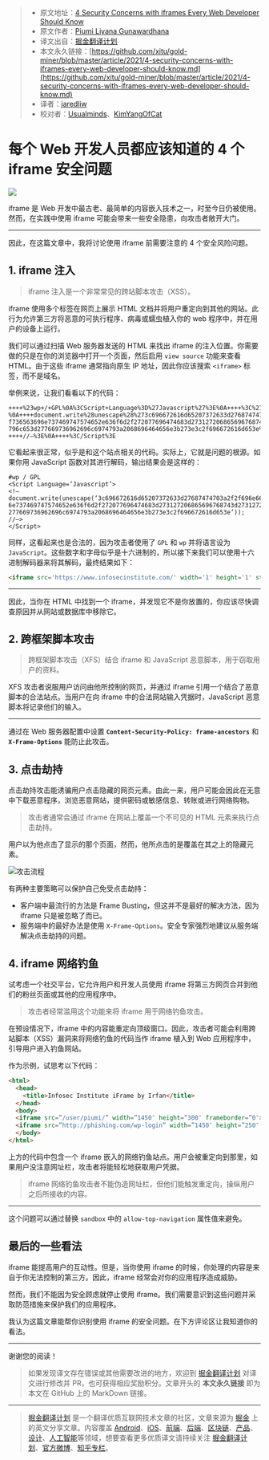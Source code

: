 > * 原文地址：[4 Security Concerns with iframes Every Web Developer Should Know](https://blog.bitsrc.io/4-security-concerns-with-iframes-every-web-developer-should-know-24c73e6a33e4)
> * 原文作者：[Piumi Liyana Gunawardhana](https://medium.com/@piumi-16)
> * 译文出自：[掘金翻译计划](https://github.com/xitu/gold-miner)
> * 本文永久链接：[https://github.com/xitu/gold-miner/blob/master/article/2021/4-security-concerns-with-iframes-every-web-developer-should-know.md](https://github.com/xitu/gold-miner/blob/master/article/2021/4-security-concerns-with-iframes-every-web-developer-should-know.md)
> * 译者：[jaredliw](https://github.com/jaredliw)
> * 校对者：[Usualminds](https://github.com/Usualminds)、[KimYangOfCat](https://github.com/KimYangOfCat)

# 每个 Web 开发人员都应该知道的 4 个 iframe 安全问题

![](https://cdn-images-1.medium.com/max/5760/1*2cHSuIdPoIsV-vgCfVp19A.jpeg)

iframe 是 Web 开发中最古老、最简单的内容嵌入技术之一，时至今日仍被使用。然而，在实践中使用 iframe 可能会带来一些安全隐患，向攻击者敞开大门。

---

因此，在这篇文章中，我将讨论使用 iframe 前需要注意的 4 个安全风险问题。

## 1. iframe 注入

> iframe 注入是一个非常常见的跨站脚本攻击（XSS）。

iframe 使用多个标签在网页上展示 HTML 文档并将用户重定向到其他的网站。此行为允许第三方将恶意的可执行程序、病毒或蠕虫植入你的 web 程序中，并在用户的设备上运行。

我们可以通过扫描 Web 服务器发送的 HTML 来找出 iframe 的注入位置。你需要做的只是在你的浏览器中打开一个页面，然后启用 `view source` 功能来查看 HTML。由于这些 iframe 通常指向原生 IP 地址，因此你应该搜索  `<iframe>` 标签，而不是域名。

举例来说，让我们看看以下的代码：

```
++++%23wp+/+GPL%0A%3CScript+Language%3D%27Javascript%27%3E%0A++++%3C%21–%0A++++document.write%28unescape%28%273c696672616d65207372633d27687474703a2f2f696e666
f736563696e737469747574652e636f6d2f272077696474683d273127206865696768743d273127207374
796c653d277669736962696c6974793a2068696464656e3b273e3c2f696672616d653e%27%29%29%3B%0A
++++//–%3E%0A++++%3C/Script%3E
```

它看起来很正常，似乎是和这个站点相关的代码。实际上，它就是问题的根源。如果你用 JavaScript 函数对其进行解码，输出结果会是这样的：

```
#wp / GPL
<Script Language=’Javascript’>
<!–
document.write(unescape(‘3c696672616d65207372633d27687474703a2f2f696e666f73656369
6e737469747574652e636f6d2f272077696474683d273127206865696768743d273127207374796c653d
277669736962696c6974793a2068696464656e3b273e3c2f696672616d653e’));
//–>
</Script>
```

同样，这看起来也是合法的，因为攻击者使用了 `GPL` 和 `wp` 并将语言设为 `JavaScript`。这些数字和字母似乎是十六进制的，所以接下来我们可以使用十六进制解码器来将其解码，最终结果如下：

```html
<iframe src='https://www.infosecinstitute.com/' width='1' height='1' style='visibility: hidden;'></iframe>
```

---

因此，当你在 HTML 中找到一个 iframe，并发现它不是你放置的，你应该尽快调查原因并从网站或数据库中移除它。

## 2. 跨框架脚本攻击

> 跨框架脚本攻击（XFS）结合 iframe 和 JavaScript 恶意脚本，用于窃取用户的资料。

XFS 攻击者说服用户访问由他所控制的网页，并通过 iframe 引用一个结合了恶意脚本的合法站点。当用户在向 iframe 中的合法网站输入凭据时，JavaScript 恶意脚本将记录他们的输入。

---

通过在 Web 服务器配置中设置 **`Content-Security-Policy: frame-ancestors`** 和 **`X-Frame-Options`** 能防止此攻击。

## 3. 点击劫持

点击劫持攻击能诱骗用户点击隐藏的网页元素。由此一来，用户可能会因此在无意中下载恶意程序，浏览恶意网站，提供密码或敏感信息、转账或进行网络购物。

> 攻击者通常会通过 iframe 在网站上覆盖一个不可见的 HTML 元素来执行点击劫持。

用户以为他点击了显示的那个页面，然而，他所点击的是覆盖在其之上的隐藏元素。

![攻击流程](https://cdn-images-1.medium.com/max/2390/1*OxkBOt9qymWtNpds8CZy7g.png)

有两种主要策略可以保护自己免受点击劫持：

* 客户端中最流行的方法是 Frame Busting，但这并不是最好的解决方法，因为 iframe 只是被忽略了而已。
* 服务端中的最好办法是使用 `X-Frame-Options`。安全专家强烈地建议从服务端解决点击劫持的问题。

## 4. iframe 网络钓鱼

试考虑一个社交平台，它允许用户和开发人员使用 iframe 将第三方网页合并到他们的粉丝页面或其他的应用程序中。

> 攻击者经常滥用这个功能来将 iframe 用于网络钓鱼攻击。

在预设情况下，iframe 中的内容能重定向顶级窗口。因此，攻击者可能会利用跨站脚本（XSS）漏洞来将网络钓鱼的代码当作 iframe 植入到 Web 应用程序中，引导用户进入钓鱼网站。

作为示例，试思考以下代码：

```html
<html>
  <head>
    <title>Infosec Institute iFrame by Irfan</title>
  </head>
  <body>
  <iframe src=”/user/piumi/” width=”1450″ height=”300″ frameborder=”0″></iframe>
  <iframe src=”http://phishing.com/wp-login” width=”1450″ height=”250″ frameborder=”0″></iframe>
  </body>
</html>
```

上方的代码中包含一个 iframe 嵌入的网络钓鱼站点。用户会被重定向到那里，如果用户没注意网址栏，攻击者将能轻松地获取用户凭据。

> iframe 网络钓鱼攻击者不能伪造网址栏，但他们能触发重定向，操纵用户之后所接收的内容。

---

这个问题可以通过替换 `sandbox` 中的 `allow-top-navigation` 属性值来避免。

## 最后的一些看法

iframe 能提高用户的互动性。但是，当你使用 iframe 的时候，你处理的内容是来自于你无法控制的第三方。因此，iframe 经常会对你的应用程序造成威胁。

然而，我们不能因为安全顾虑就停止使用 iframe。我们需要意识到这些问题并采取防范措施来保护我们的应用程序。

我认为这篇文章能帮你识别使用 iframe 的安全问题。在下方评论区让我知道你的看法。

---

谢谢您的阅读！

> 如果发现译文存在错误或其他需要改进的地方，欢迎到 [掘金翻译计划](https://github.com/xitu/gold-miner) 对译文进行修改并 PR，也可获得相应奖励积分。文章开头的 **本文永久链接** 即为本文在 GitHub 上的 MarkDown 链接。

---

> [掘金翻译计划](https://github.com/xitu/gold-miner) 是一个翻译优质互联网技术文章的社区，文章来源为 [掘金](https://juejin.im) 上的英文分享文章。内容覆盖 [Android](https://github.com/xitu/gold-miner#android)、[iOS](https://github.com/xitu/gold-miner#ios)、[前端](https://github.com/xitu/gold-miner#前端)、[后端](https://github.com/xitu/gold-miner#后端)、[区块链](https://github.com/xitu/gold-miner#区块链)、[产品](https://github.com/xitu/gold-miner#产品)、[设计](https://github.com/xitu/gold-miner#设计)、[人工智能](https://github.com/xitu/gold-miner#人工智能)等领域，想要查看更多优质译文请持续关注 [掘金翻译计划](https://github.com/xitu/gold-miner)、[官方微博](http://weibo.com/juejinfanyi)、[知乎专栏](https://zhuanlan.zhihu.com/juejinfanyi)。
